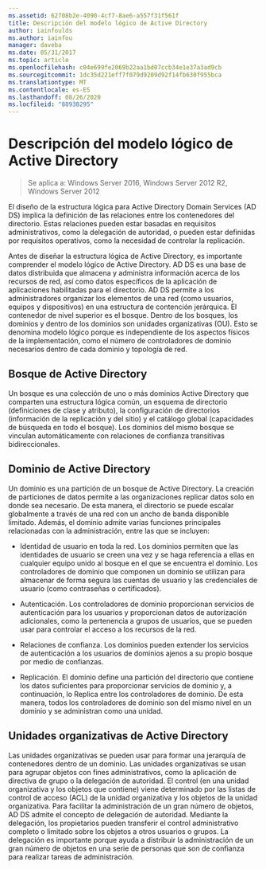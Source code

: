 ```yaml
---
ms.assetid: 62708b2e-4090-4cf7-8ae6-a557f31f561f
title: Descripción del modelo lógico de Active Directory
author: iainfoulds
ms.author: iainfou
manager: daveba
ms.date: 05/31/2017
ms.topic: article
ms.openlocfilehash: c04e699fe2069b22aa1bd07ccb34e1e37a3ad9cb
ms.sourcegitcommit: 1dc35d221eff7f079d9209d92f14fb630f955bca
ms.translationtype: MT
ms.contentlocale: es-ES
ms.lasthandoff: 08/26/2020
ms.locfileid: "88938295"
---
```

# <a name="understanding-the-active-directory-logical-model"></a>Descripción del modelo lógico de Active Directory

>Se aplica a: Windows Server 2016, Windows Server 2012 R2, Windows Server 2012

El diseño de la estructura lógica para Active Directory Domain Services (AD DS) implica la definición de las relaciones entre los contenedores del directorio. Estas relaciones pueden estar basadas en requisitos administrativos, como la delegación de autoridad, o pueden estar definidas por requisitos operativos, como la necesidad de controlar la replicación.

Antes de diseñar la estructura lógica de Active Directory, es importante comprender el modelo lógico de Active Directory. AD DS es una base de datos distribuida que almacena y administra información acerca de los recursos de red, así como datos específicos de la aplicación de aplicaciones habilitadas para el directorio. AD DS permite a los administradores organizar los elementos de una red (como usuarios, equipos y dispositivos) en una estructura de contención jerárquica. El contenedor de nivel superior es el bosque. Dentro de los bosques, los dominios y dentro de los dominios son unidades organizativas (OU). Esto se denomina modelo lógico porque es independiente de los aspectos físicos de la implementación, como el número de controladores de dominio necesarios dentro de cada dominio y topología de red.

## <a name="active-directory-forest"></a>Bosque de Active Directory
Un bosque es una colección de uno o más dominios Active Directory que comparten una estructura lógica común, un esquema de directorio (definiciones de clase y atributo), la configuración de directorios (información de la replicación y del sitio) y el catálogo global (capacidades de búsqueda en todo el bosque). Los dominios del mismo bosque se vinculan automáticamente con relaciones de confianza transitivas bidireccionales.

## <a name="active-directory-domain"></a>Dominio de Active Directory
Un dominio es una partición de un bosque de Active Directory. La creación de particiones de datos permite a las organizaciones replicar datos solo en donde sea necesario. De esta manera, el directorio se puede escalar globalmente a través de una red con un ancho de banda disponible limitado. Además, el dominio admite varias funciones principales relacionadas con la administración, entre las que se incluyen:

-   Identidad de usuario en toda la red. Los dominios permiten que las identidades de usuario se creen una vez y se haga referencia a ellas en cualquier equipo unido al bosque en el que se encuentra el dominio. Los controladores de dominio que componen un dominio se utilizan para almacenar de forma segura las cuentas de usuario y las credenciales de usuario (como contraseñas o certificados).

-   Autenticación. Los controladores de dominio proporcionan servicios de autenticación para los usuarios y proporcionan datos de autorización adicionales, como la pertenencia a grupos de usuarios, que se pueden usar para controlar el acceso a los recursos de la red.

-   Relaciones de confianza. Los dominios pueden extender los servicios de autenticación a los usuarios de dominios ajenos a su propio bosque por medio de confianzas.

-   Replicación. El dominio define una partición del directorio que contiene los datos suficientes para proporcionar servicios de dominio y, a continuación, lo Replica entre los controladores de dominio. De esta manera, todos los controladores de dominio son del mismo nivel en un dominio y se administran como una unidad.

## <a name="active-directory-organizational-units"></a>Unidades organizativas de Active Directory
Las unidades organizativas se pueden usar para formar una jerarquía de contenedores dentro de un dominio. Las unidades organizativas se usan para agrupar objetos con fines administrativos, como la aplicación de directiva de grupo o la delegación de autoridad. El control (en una unidad organizativa y los objetos que contiene) viene determinado por las listas de control de acceso (ACL) de la unidad organizativa y los objetos de la unidad organizativa. Para facilitar la administración de un gran número de objetos, AD DS admite el concepto de delegación de autoridad. Mediante la delegación, los propietarios pueden transferir el control administrativo completo o limitado sobre los objetos a otros usuarios o grupos. La delegación es importante porque ayuda a distribuir la administración de un gran número de objetos en una serie de personas que son de confianza para realizar tareas de administración.



